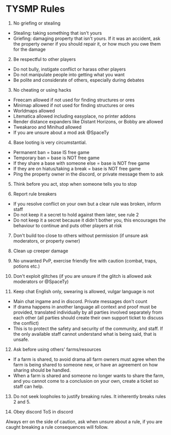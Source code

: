 # TYSMP Rules

1. No griefing or stealing
- Stealing: taking something that isn't yours
- Griefing: damaging property that isn't yours. If it was an accident, ask the property owner if you should repair it, or how much you owe them for the damage

2. Be respectful to other players
- Do not bully, instigate conflict or harass other players
- Do not manipulate people into getting what you want
- Be polite and considerate of others, especially during debates

3. No cheating or using hacks 
- Freecam allowed if not used for finding structures or ores
- Minimap allowed if not used for finding structures or ores
- Worldmaps allowed
- Litematica allowed including easyplace, no printer addons
- Render distance expanders like Distant Horizons, or Bobby are allowed
- Tweakaroo and Minihud allowed
- If you are unsure about a mod ask @SpaceTy

4. Base looting is very circumstantial.
- Permanent ban = base IS free game
- Temporary ban = base is NOT free game
- If they share a base with someone else = base is NOT free game
- If they are on hiatus/taking a break = base is NOT free game
- Ping the property owner in the discord, or private message them to ask

5. Think before you act, stop when someone tells you to stop

6. Report rule breakers
- If you resolve conflict on your own but a clear rule was broken, inform staff
- Do not keep it a secret to hold against them later, see rule 2
- Do not keep it a secret because it didn't bother you, this encourages the behaviour to continue and puts other players at risk

7. Don't build too close to others without permission (if unsure ask moderators, or property owner)

8. Clean up creeper damage

9. No unwanted PvP, exercise friendly fire with caution (combat, traps, potions etc.)

10. Don't exploit glitches (if you are unsure if the glitch is allowed ask moderators or @SpaceTy)

11. Keep chat English only, swearing is allowed, vulgar language is not
- Main chat ingame and in discord. Private messages don't count
- If drama happens in another language all context and proof must be provided, translated individually by all parties involved separately from each other (all parties should create their own support ticket to discuss the conflict)
- This is to protect the safety and security of the community, and staff. If the only available staff cannot understand what is being said, that is unsafe.

12. Ask before using others' farms/resources
- If a farm is shared, to avoid drama all farm owners must agree when the farm is being shared to someone new, or have an agreement on how sharing should be handled.
- When a farm is shared and someone no longer wants to share the farm, and you cannot come to a conclusion on your own, create a ticket so staff can help.

13. Do not seek loopholes to justify breaking rules. It inherently breaks rules 2 and 5.

14. Obey discord ToS in discord

Always err on the side of caution, ask when unsure about a rule, if you are caught breaking a rule consequences will follow.